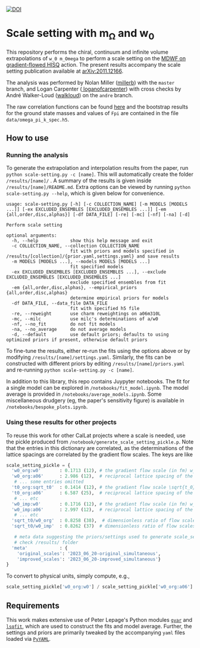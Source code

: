 [![DOI](https://zenodo.org/badge/DOI/10.5281/zenodo.4748248.svg)](https://doi.org/10.5281/zenodo.4748248)

# Scale setting with m<sub>&Omega;</sub> and w<sub>0</sub>

This repository performs the chiral, continuum and infinite volume extrapolations of `w_0 m_Omega` to perform a scale setting on the [MDWF on gradient-flowed HISQ](https://arxiv.org/abs/1701.07559) action.  The present results accompany the scale setting publication available at [arXiv:2011.12166](https://arxiv.org/abs/2011.12166).

The analysis was performed by Nolan Miller ([millerb](https://github.com/millernb)) with the `master` branch, and Logan Carpenter ([
loganofcarpenter](https://github.com/orgs/callat-qcd/people/loganofcarpenter)) with cross checks by André Walker-Loud ([walkloud](https://github.com/walkloud)) on the `andre` branch.

The raw correlation functions can be found [here](https://a51.lbl.gov/~callat/published_results/) and the bootstrap results for the ground state masses and values of `Fpi` are contained in the file `data/omega_pi_k_spec.h5`.


## How to use

### Running the analysis

To generate the extrapolation and interpolation results from the paper, run `python scale-setting.py -c [name]`. This will automatically create the folder `/results/[name]/` . A summary of the results is given inside `/results/[name]/README.md`. Extra options can be viewed by running `python scale-setting.py --help`, which is given below for convenience.

```
usage: scale-setting.py [-h] [-c COLLECTION_NAME] [-m MODELS [MODELS ...]] [-ex EXCLUDED_ENSEMBLES [EXCLUDED_ENSEMBLES ...]] [-em {all,order,disc,alphas}] [-df DATA_FILE] [-re] [-mc] [-nf] [-na] [-d]

Perform scale setting

optional arguments:
  -h, --help            show this help message and exit
  -c COLLECTION_NAME, --collection COLLECTION_NAME
                        fit with priors and models specified in /results/[collection]/{prior.yaml,settings.yaml} and save results
  -m MODELS [MODELS ...], --models MODELS [MODELS ...]
                        fit specified models
  -ex EXCLUDED_ENSEMBLES [EXCLUDED_ENSEMBLES ...], --exclude EXCLUDED_ENSEMBLES [EXCLUDED_ENSEMBLES ...]
                        exclude specified ensembles from fit
  -em {all,order,disc,alphas}, --empirical_priors {all,order,disc,alphas}
                        determine empirical priors for models
  -df DATA_FILE, --data_file DATA_FILE
                        fit with specified h5 file
  -re, --reweight       use charm reweightings on a06m310L
  -mc, --milc           use milc's determinations of a/w0
  -nf, --no_fit         do not fit models
  -na, --no_average     do not average models
  -d, --default         use default priors; defaults to using optimized priors if present, otherwise default priors
```

To fine-tune the results, either re-run the fits using the options above or by modifying `/results/[name]/settings.yaml`. Similarly, the fits can be constructed with different priors by editing `/results/[name]/priors.yaml` and re-running `python scale-setting.py -c [name]`.

In addition to this library, this repo contains Juypyter notebooks. The fit for a single model can be explored in `/notebooks/fit_model.ipynb`. The model average is provided in `/notebooks/average_models.ipynb`. Some miscellaneous drudgery (eg, the paper's sensitivity figure) is available in `/notebooks/bespoke_plots.ipynb`.

### Using these results for other projects

To reuse this work for other CalLat projects where a scale is needed, use the pickle produced from `/notebook/generate_scale_setting_pickle.p`. Note that the entries in this dictionary are correlated, as the determinations of the lattice spacings are correlated by the gradient flow scales. The keys are like

```python
scale_setting_pickle = {
  'w0_org:w0'       : 0.1713 (12), # the gradient flow scale (in fm) w_0 per the original definition
  'w0_org:a06'      : 2.986 (12),  # reciprocal lattice spacing of the ~0.06 fm ensembles in w_0 units, i.e w_0/a_06
   # ... some entries omitted
  't0_org:sqrt_t0'  : 0.1414 (12), # the gradient flow scale \sqrt{t_0} per the original definition
  't0_org:a06'      : 6.587 (25),  # reciprocal lattice spacing of the ~0.06 fm ensembles in sqrt{t_0} units, i.e \sqrt{t_0}/a_06
   # ... etc
  'w0_imp:w0'       : 0.1716 (12), # the gradient flow scale (in fm) w_0 per the improved definition
  'w0_imp:a06'      : 2.997 (12),  # reciprocal lattice spacing of the ~0.06 fm ensembles in w_0 units using the improved definition
   # ... etc
  'sqrt_t0/w0_org'  : 0.8258 (38),  # dimensionless ratio of flow scales per the original definition
  'sqrt_t0/w0_imp'  : 0.8262 (37)  # dimensionless ratio of flow scales per the improved definition

   # meta data suggesting the priors/settings used to generate scale_setting.p
   # check /results/ folder
  'meta'            : {
    'original_scales': '2023_06_20-original_simultaneous',
    'improved_scales': '2023_06_20-improved_simultaneous'}
}
```

To convert to physical units, simply compute, e.g., 

```python
scale_setting_pickle['w0_org:w0'] / scale_setting_pickle['w0_org:a06'] # = 0.05718(53) fm ~ 0.06 fm
```

## Requirements

This work makes extensive use of Peter Lepage's Python modules [`gvar`](https://github.com/gplepage/gvar) and [`lsqfit`](https://github.com/gplepage/lsqfit), which are used to construct the fits and model average. Further, the settings and priors are primarily tweaked by the accompanying `yaml` files loaded via [`PyYAML`](https://github.com/yaml/pyyaml).
